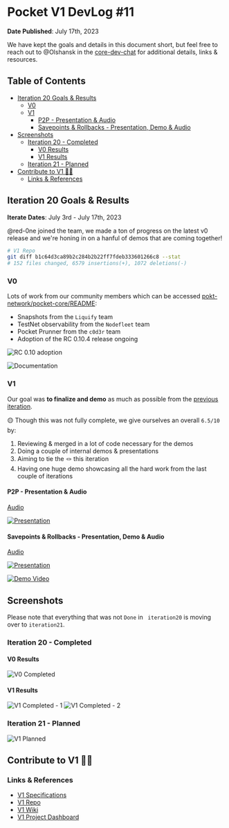 # Pocket V1 DevLog #11 <!-- omit in toc -->

**Date Published**: July 17th, 2023

We have kept the goals and details in this document short, but feel free to reach out to @Olshansk in the [core-dev-chat](https://discord.com/channels/553741558869131266/986789914379186226) for additional details, links & resources.

## Table of Contents <!-- omit in toc -->

- [Iteration 20 Goals \& Results](#iteration-20-goals--results)
  - [V0](#v0)
  - [V1](#v1)
    - [P2P - Presentation \& Audio](#p2p---presentation--audio)
    - [Savepoints \& Rollbacks - Presentation, Demo \& Audio](#savepoints--rollbacks---presentation-demo--audio)
- [Screenshots](#screenshots)
  - [Iteration 20 - Completed](#iteration-20---completed)
    - [V0 Results](#v0-results)
    - [V1 Results](#v1-results)
  - [Iteration 21 - Planned](#iteration-21---planned)
- [Contribute to V1 🧑‍💻](#contribute-to-v1-)
  - [Links \& References](#links--references)

## Iteration 20 Goals & Results

**Iterate Dates**: July 3rd - July 17th, 2023

@red-0ne joined the team, we made a ton of progress on the latest v0 release and we're honing in on a hanful of demos that are coming together!

```bash
# V1 Repo
git diff b1c64d3ca89b2c284b2b22ff7fdeb333601266c8 --stat
# 152 files changed, 6579 insertions(+), 1072 deletions(-)
```

### V0

Lots of work from our community members which can be accessed [pokt-network/pocket-core/README](https://github.com/pokt-network/pocket-core/blob/staging/README.md):

- Snapshots from the `Liquify` team
- TestNet observability from the `Nodefleet` team
- Pocket Prunner from the `c0d3r` team
- Adoption of the RC 0.10.4 release ongoing

![RC 0.10 adoption](https://github.com/pokt-network/pocket/assets/1892194/5684b877-5a75-46df-9be3-c5967fa5b309)

![Documentation](https://github.com/pokt-network/pocket/assets/1892194/d80e8a0d-b16f-4880-93dd-6c295831224f)

### V1

Our goal was **to finalize and demo** as much as possible from the [previous iteration](https://github.com/pokt-network/pocket/blob/main/docs/devlog/devlog10.md).

🟡 Though this was not fully complete, we give ourselves an overall `6.5/10` by:

1. Reviewing & merged in a lot of code necessary for the demos
2. Doing a couple of internal demos & presentations
3. Aiming to tie the 🪢 this iteration
4. Having one huge demo showcasing all the hard work from the last couple of iterations

#### P2P - Presentation & Audio

[Audio](https://drive.google.com/file/d/1Ps6PAkaUnbW8BSV1bmAFAomkwr_YtMdP/view?usp=sharing)

[![Presentation](https://github.com/pokt-network/pocket/assets/1892194/1cf6ea45-0979-40ab-9923-6a5f254f2fa9)](https://drive.google.com/file/d/1MiiCRxMyrO0T-9nAzUSV9ICX-ySQ7vGZ/view)

#### Savepoints & Rollbacks - Presentation, Demo & Audio

[Audio](https://drive.google.com/file/d/1NO6n6iwnvqWgIPVSUNJRJTsRBzri8Oub/view?usp=sharing)

[![Presentation](https://github.com/pokt-network/pocket/assets/1892194/73cb78e3-0709-4cb2-a5f7-d8efd0a77121)](https://drive.google.com/file/d/1MiiCRxMyrO0T-9nAzUSV9ICX-ySQ7vGZ/view)

[![Demo Video](https://github.com/pokt-network/pocket-core/assets/1892194/89326008-621e-46db-b0bb-2f51e84c683c)](https://drive.google.com/file/d/1N4G9TPkcxEcYGq99wR8JrDXFk3dMvBGl/view)

## Screenshots

Please note that everything that was not `Done` in ` iteration20` is moving over to `iteration21`.

### Iteration 20 - Completed

#### V0 Results

![V0 Completed](https://github.com/pokt-network/pocket/assets/1892194/381cacde-8e9a-4b15-8b69-b8e1f2f3803a)

#### V1 Results

![V1 Completed - 1](https://github.com/pokt-network/pocket/assets/1892194/17c90d3d-efcf-40f0-b0fc-793343442524)
![V1 Completed - 2](https://github.com/pokt-network/pocket/assets/1892194/584c28b7-76a6-45b7-b6ff-aa5cd2abc482)

### Iteration 21 - Planned

![V1 Planned](https://github.com/pokt-network/pocket/assets/1892194/6d645e0b-3f07-4c58-ba9d-c99fe672fc58)

## Contribute to V1 🧑‍💻

### Links & References

- [V1 Specifications](https://github.com/pokt-network/pocket-network-protocol)
- [V1 Repo](https://github.com/pokt-network/pocket)
- [V1 Wiki](https://github.com/pokt-network/pocket/wiki)
- [V1 Project Dashboard](https://github.com/pokt-network/pocket/projects?query=is%3Aopen)

<!-- GITHUB_WIKI: devlog/2023_07_17 -->
